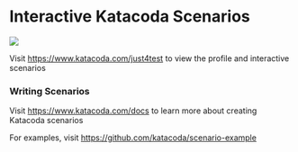 # Interactive Katacoda Scenarios

[![](http://shields.katacoda.com/katacoda/just4test/count.svg)](https://www.katacoda.com/just4test "Get your profile on Katacoda.com")

Visit https://www.katacoda.com/just4test to view the profile and interactive scenarios

### Writing Scenarios
Visit https://www.katacoda.com/docs to learn more about creating Katacoda scenarios

For examples, visit https://github.com/katacoda/scenario-example
